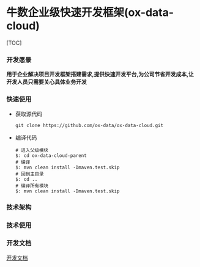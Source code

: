 # 牛数企业级快速开发框架(ox-data-cloud)

[TOC]

### 开发愿景

**用于企业解决项目开发框架搭建需求,提供快速开发平台,为公司节省开发成本,让开发人员只需要关心具体业务开发**

### 快速使用

- 获取源代码

  ```shell
  git clone https://github.com/ox-data/ox-data-cloud.git
  ```

- 编译代码

  ```shell
  # 进入父级模块
  $: cd ox-data-cloud-parent
  # 编译
  $: mvn clean install -Dmaven.test.skip
  # 回到主目录
  $: cd ..
  # 编译所有模块
  $: mvn clean install -Dmaven.test.skip
  ```

### 技术架构

### 技术使用

### 开发文档

[开发文档](https://bgdj0gqgw8.feishu.cn/docs/doccnmJyHjwU7vGpm79xYQ7r001)
